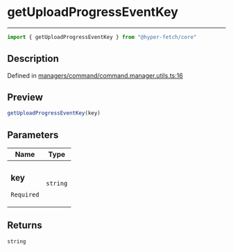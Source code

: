 

# getUploadProgressEventKey

<div class="api-docs__separator" data-reactroot="">

---

</div><div class="api-docs__import" data-reactroot="">

```ts
import { getUploadProgressEventKey } from "@hyper-fetch/core"
```

</div><div class="api-docs__section">

## Description

</div><div class="api-docs__description"><span class="api-docs__do-not-parse">



</span></div><p class="api-docs__definition">

Defined in [managers/command/command.manager.utils.ts:16](https://github.com/BetterTyped/hyper-fetch/blob/c746dc1f/packages/core/src/managers/command/command.manager.utils.ts#L16)

</p><div class="api-docs__section">

## Preview

</div><div class="api-docs__preview fn">

```ts
getUploadProgressEventKey(key)
```

</div><div class="api-docs__section">

## Parameters

</div><div class="api-docs__parameters"><table><thead><tr><th>Name</th><th>Type</th></tr></thead><tbody><tr param-data="key"><td class="api-docs__param-name required">

### key 

`Required`

</td><td class="api-docs__param-type">

`string`

</td></tr></tbody></table></div><div class="api-docs__section">

## Returns

</div><div class="api-docs__returns">

```ts
string
```

</div>